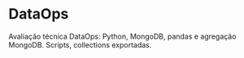 # DataOps
Avaliação técnica DataOps: Python, MongoDB, pandas e agregação MongoDB. Scripts, collections exportadas.
